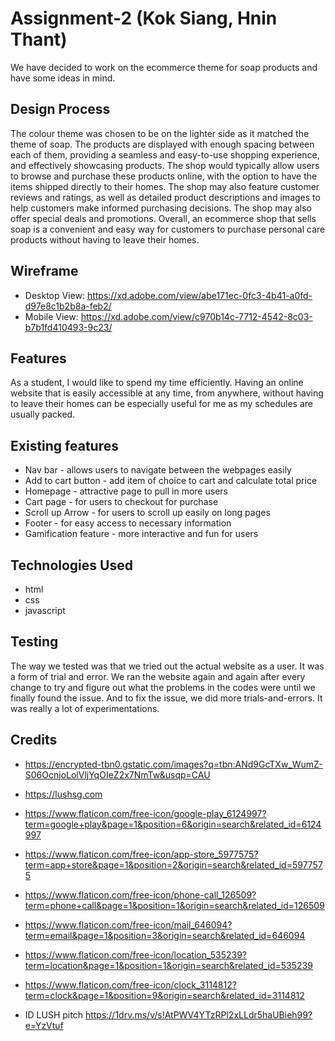 # Assignment-2 (Kok Siang, Hnin Thant)
We have decided to work on the ecommerce theme for soap products and have some ideas in mind. 

## Design Process
The colour theme was chosen to be on the lighter side as it matched the theme of soap. The products are displayed with enough spacing between each of them, providing a seamless and easy-to-use shopping experience, and effectively showcasing products. The shop would typically allow users to browse and purchase these products online, with the option to have the items shipped directly to their homes. 
The shop may also feature customer reviews and ratings, as well as detailed product descriptions and images to help customers make informed purchasing decisions. The shop may also offer special deals and promotions. Overall, an ecommerce shop that sells soap is a convenient and easy way for customers to purchase personal care products without having to leave their homes.

## Wireframe
* Desktop View: https://xd.adobe.com/view/abe171ec-0fc3-4b41-a0fd-d97e8c1b2b8a-feb2/
* Mobile View: https://xd.adobe.com/view/c970b14c-7712-4542-8c03-b7b1fd410493-9c23/

## Features
As a student, I would like to spend my time efficiently. Having an online website that is easily accessible at any time, from anywhere, without having to leave their homes can be especially useful for me as  my schedules are usually packed.

## Existing features
* Nav bar - allows users to navigate between the webpages easily
* Add to cart button -  add item of choice to cart and calculate total price
* Homepage - attractive page to pull in more users
* Cart page - for users to checkout for purchase
* Scroll up Arrow - for users to scroll up easily on long pages
* Footer - for easy access to necessary information
* Gamification feature - more interactive and fun for users

## Technologies Used
* html
* css
* javascript

## Testing
The way we tested was that we tried out the actual website as a user. It was a form of trial and error. We ran the website again and again after every change to try and figure out what the problems in the codes were until we finally found the issue. And to fix the issue, we did more trials-and-errors. It was really a lot of experimentations.

## Credits
* https://encrypted-tbn0.gstatic.com/images?q=tbn:ANd9GcTXw_WumZ-S06OcnjoLolVljYqOIeZ2x7NmTw&usqp=CAU
* https://lushsg.com
* https://www.flaticon.com/free-icon/google-play_6124997?term=google+play&page=1&position=6&origin=search&related_id=6124997
* https://www.flaticon.com/free-icon/app-store_5977575?term=app+store&page=1&position=2&origin=search&related_id=5977575
* https://www.flaticon.com/free-icon/phone-call_126509?term=phone+call&page=1&position=1&origin=search&related_id=126509
* https://www.flaticon.com/free-icon/mail_646094?term=email&page=1&position=3&origin=search&related_id=646094
* https://www.flaticon.com/free-icon/location_535239?term=location&page=1&position=1&origin=search&related_id=535239
* https://www.flaticon.com/free-icon/clock_3114812?term=clock&page=1&position=9&origin=search&related_id=3114812

* ID LUSH pitch
https://1drv.ms/v/s!AtPWV4YTzRPl2xLLdr5haUBieh99?e=YzVtuf